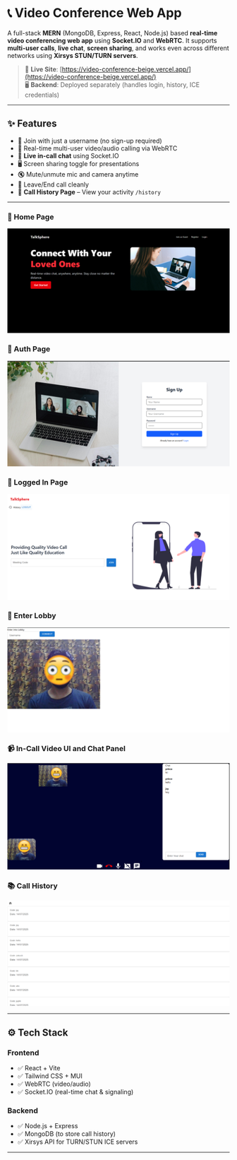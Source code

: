 # 📞 Video Conference Web App

A full-stack **MERN** (MongoDB, Express, React, Node.js) based **real-time video conferencing web app** using **Socket.IO** and **WebRTC**. It supports **multi-user calls**, **live chat**, **screen sharing**, and works even across different networks using **Xirsys STUN/TURN servers**.

> 🔴 **Live Site**: [https://video-conference-beige.vercel.app/](https://video-conference-beige.vercel.app/)  
> 🖥️ **Backend**: Deployed separately (handles login, history, ICE credentials)

---

## ✨ Features

- 🔐 Join with just a username (no sign-up required)
- 🎥 Real-time multi-user video/audio calling via WebRTC
- 💬 **Live in-call chat** using Socket.IO
- 🖥️ Screen sharing toggle for presentations
- 🔇 Mute/unmute mic and camera anytime
- 🚪 Leave/End call cleanly
- 📜 **Call History Page** – View your activity `/history`

---

### 🔑 Home Page  
![Home](./frontend/src/assets/photos/Home.png)

### 🔑 Auth Page  
![Athentication](./frontend/src/assets/photos/Authh.png)


### 🔑 Logged In Page  
![Logged In Page](./frontend/src/assets/photos/lobby.png)

### 🔑 Enter Lobby 
![Lobby](./frontend/src/assets/photos/enterLobby.png)

### 📹 In-Call Video UI and Chat Panel  
![Video Call](./frontend/src/assets/photos/call.png)


### 📚 Call History  
![Call History](./frontend/src/assets/photos/history.png)


---

## ⚙️ Tech Stack

### Frontend
- ✅ React + Vite
- ✅ Tailwind CSS + MUI
- ✅ WebRTC (video/audio)
- ✅ Socket.IO (real-time chat & signaling)

### Backend
- ✅ Node.js + Express
- ✅ MongoDB (to store call history)
- ✅ Xirsys API for TURN/STUN ICE servers

---



